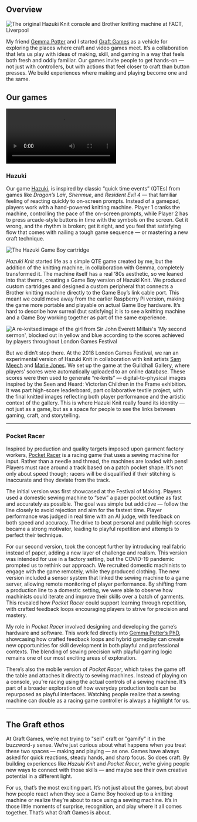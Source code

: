 
## Overview

![The original Hazuki Knit console and Brother knitting machine at FACT, Liverpool](graft_1.jpg)

My friend [Gemma Potter](https://gemmamaypotter.co.uk/) and I started [Graft Games](https://graft.games/) as a vehicle for exploring the places where craft and video games meet. It’s a collaboration that lets us play with ideas of making, skill, and gaming in a way that feels both fresh and oddly familiar. Our games invite people to get hands-on — not just with controllers, but with actions that feel closer to craft than button presses. We build experiences where making and playing become one and the same.

## Our games

<video src="/graft_1.mp4" caption="Hazuki in action"></video>

### Hazuki

Our game [Hazuki](https://graft.games/hazuki), is inspired by classic “quick time events” (QTEs) from games like _Dragon’s Lair_, _Shenmue_, and _Resident Evil 4_ — that familiar feeling of reacting quickly to on-screen prompts. Instead of a gamepad, players work with a hand-powered knitting machine. Player 1 cranks the machine, controlling the pace of the on-screen prompts, while Player 2 has to press arcade-style buttons in time with the symbols on the screen. Get it wrong, and the rhythm is broken; get it right, and you feel that satisfying flow that comes with nailing a tough game sequence — or mastering a new craft technique.

![The Hazuki Game Boy cartridge](graft_4.jpg)

_Hazuki Knit_ started life as a simple QTE game created by me, but the addition of the knitting machine, in collaboration with Gemma, completely transformed it. The machine itself has a real ‘80s aesthetic, so we leaned into that theme, creating a Game Boy version of Hazuki Knit. We produced custom cartridges and designed a custom peripheral that connects a Brother knitting machine directly to the Game Boy’s link cable port. This meant we could move away from the earlier Raspberry Pi version, making the game more portable and playable on actual Game Boy hardware. It’s hard to describe how surreal (but satisfying) it is to see a knitting machine and a Game Boy working together as part of the same experience.

![A re-knitsed image of the girl from Sir John Everett Millais's 'My second sermon', blocked out in yellow and blue according to the scores achieved by players throughout London Games Festival](graft_2.jpg)

But we didn’t stop there. At the 2018 London Games Festival, we ran an experimental version of Hazuki Knit in collaboration with knit artists [Sam Meech](http://portfolio.smeech.co.uk/) and [Marie Jones](https://mariejones.info/). We set up the game at the Guildhall Gallery, where players’ scores were automatically uploaded to an online database. These scores were then used to generate “re-knits” — digital-to-physical images inspired by the Seen and Heard: Victorian Children in the Frame exhibition. It was part high-score leaderboard, part collaborative textile project, with the final knitted images reflecting both player performance and the artistic context of the gallery. This is where Hazuki Knit really found its identity — not just as a game, but as a space for people to see the links between gaming, craft, and storytelling.

---

### Pocket Racer

Inspired by production and quality targets imposed upon garment factory workers, [Pocket Racer](https://graft.games/pocket-racer) is a racing game that uses a sewing machine for input. Rather than a needle and thread, the machines are loaded with pens! Players must race around a track based on a patch pocket shape. It's not only about speed though; racers will be disqualified if their stitching is inaccurate and they deviate from the track.

The initial version was first showcased at the Festival of Making. Players used a domestic sewing machine to “sew” a paper pocket outline as fast and accurately as possible. The goal was simple but addictive — follow the line closely to avoid rejection and aim for the fastest time. Player performance was judged in real time with an AI judge, with feedback on both speed and accuracy. The drive to beat personal and public high scores became a strong motivator, leading to playful repetition and attempts to perfect their technique.

For our second version, took the concept further by introducing real fabric instead of paper, adding a new layer of challenge and realism. This version was intended for use in a factory setting, but the COVID-19 pandemic prompted us to rethink our approach. We recruited domestic machinists to engage with the game remotely, while they produced clothing. The new version included a sensor system that linked the sewing machine to a game server, allowing remote monitoring of player performance. By shifting from a production line to a domestic setting, we were able to observe how machinists could iterate and improve their skills over a batch of garments. This revealed how *Pocket Racer* could support learning through repetition, with crafted feedback loops encouraging players to strive for precision and mastery. 

My role in *Pocket Racer* involved designing and developing the game’s hardware and software. This work fed directly into [Gemma Potter’s PhD](https://e-space.mmu.ac.uk/630759/), showcasing how crafted feedback loops and hybrid gameplay can create new opportunities for skill development in both playful and professional contexts. The blending of sewing precision with playful gaming logic remains one of our most exciting areas of exploration.

There’s also the mobile version of *Pocket Racer*, which takes the game off the table and attaches it directly to sewing machines. Instead of playing on a console, you’re racing using the actual controls of a sewing machine. It’s part of a broader exploration of how everyday production tools can be repurposed as playful interfaces. Watching people realize that a sewing machine can double as a racing game controller is always a highlight for us.

---

## The Graft ethos

At Graft Games, we’re not trying to "sell" craft or "gamify" it in the buzzword-y sense. We’re just curious about what happens when you treat these two spaces — making and playing — as one. Games have always asked for quick reactions, steady hands, and sharp focus. So does craft. By building experiences like *Hazuki Knit* and *Pocket Racer*, we’re giving people new ways to connect with those skills — and maybe see their own creative potential in a different light.

For us, that’s the most exciting part. It’s not just about the games, but about how people react when they see a Game Boy hooked up to a knitting machine or realize they’re about to race using a sewing machine. It’s in those little moments of surprise, recognition, and play where it all comes together. That’s what Graft Games is about.
